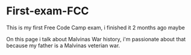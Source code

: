 # First-exam-FCC

This is my first Free Code Camp exam, i finished it 2 months ago maybe

On this page i talk about Malvinas War history, i'm passionate about that because my father is a Malvinas veterian war.
